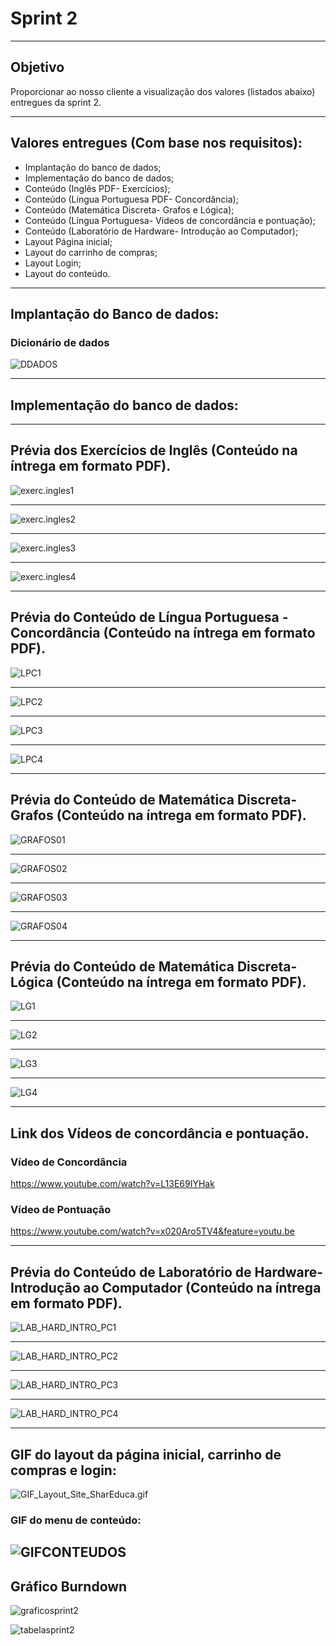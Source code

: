 # Sprint 2

-----------------------------------------------------------------------------------------------------------------------------------------------

## Objetivo
Proporcionar ao nosso cliente a visualização dos valores (listados abaixo) entregues da sprint 2.

-----------------------------------------------------------------------------------------------------------------------------------------------

## Valores entregues (Com base nos requisitos):

- Implantação do banco de dados;
- Implementação do banco de dados;
- Conteúdo (Inglês PDF- Exercícios);
- Conteúdo (Língua Portuguesa PDF- Concordância);
- Conteúdo (Matemática Discreta- Grafos e Lógica);
- Conteúdo (Língua Portuguesa- Vídeos de concordância e pontuação);
- Conteúdo (Laboratório de Hardware- Introdução ao Computador);
- Layout Página inicial;
- Layout do carrinho de compras;
- Layout Login;
- Layout do conteúdo.



----------------------------------------------------------------------------------------------------------------------------------------------------------
## Implantação do Banco de dados:

### Dicionário de dados 

![DDADOS](https://github.com/Leo0256/Equipe_Lider-Projeto_Integrador/blob/master/Projeto/Documentos/Imagens/DDADOS.png)

----------------------------------------------------------------------------------------------------------------------------------------------------------
## Implementação do banco de dados:



----------------------------------------------------------------------------------------------------------------------------------------------------------
## Prévia dos Exercícios de Inglês (Conteúdo na íntrega em formato PDF). 

![exerc.ingles1](https://github.com/Leo0256/Equipe_Lider-Projeto_Integrador/blob/master/Projeto/Documentos/Imagens/Conteudos/ING/exerc.ingles1.jpg)

----------------------------------------------------------------------------------------------------------------------------------------------------------

![exerc.ingles2](https://github.com/Leo0256/Equipe_Lider-Projeto_Integrador/blob/master/Projeto/Documentos/Imagens/Conteudos/ING/exerc.ingles2.jpg)

----------------------------------------------------------------------------------------------------------------------------------------------------------

![exerc.ingles3](https://github.com/Leo0256/Equipe_Lider-Projeto_Integrador/blob/master/Projeto/Documentos/Imagens/Conteudos/ING/exerc.ingles3.jpg)

----------------------------------------------------------------------------------------------------------------------------------------------------------

![exerc.ingles4](https://github.com/Leo0256/Equipe_Lider-Projeto_Integrador/blob/master/Projeto/Documentos/Imagens/Conteudos/ING/exerc.ingles4.jpg)

----------------------------------------------------------------------------------------------------------------------------------------------------------

## Prévia do Conteúdo de Língua Portuguesa - Concordância (Conteúdo na íntrega em formato PDF). 

![LPC1](https://github.com/Leo0256/Equipe_Lider-Projeto_Integrador/blob/master/Projeto/Documentos/Imagens/Conteudos/LP/LPC1.jpg)


----------------------------------------------------------------------------------------------------------------------------------------------------------

![LPC2](https://github.com/Leo0256/Equipe_Lider-Projeto_Integrador/blob/master/Projeto/Documentos/Imagens/Conteudos/LP/LPC2.jpg)

----------------------------------------------------------------------------------------------------------------------------------------------------------

![LPC3](https://github.com/Leo0256/Equipe_Lider-Projeto_Integrador/blob/master/Projeto/Documentos/Imagens/Conteudos/LP/LPC3.jpg)

----------------------------------------------------------------------------------------------------------------------------------------------------------

![LPC4](https://github.com/Leo0256/Equipe_Lider-Projeto_Integrador/blob/master/Projeto/Documentos/Imagens/Conteudos/LP/LPC4.jpg)

----------------------------------------------------------------------------------------------------------------------------------------------------------

## Prévia do Conteúdo de Matemática Discreta- Grafos (Conteúdo na íntrega em formato PDF). 

![GRAFOS01](https://github.com/Leo0256/Equipe_Lider-Projeto_Integrador/blob/master/Projeto/Documentos/Imagens/Conteudos/GRAFOS01.jpg)

----------------------------------------------------------------------------------------------------------------------------------------------------------

![GRAFOS02](https://github.com/Leo0256/Equipe_Lider-Projeto_Integrador/blob/master/Projeto/Documentos/Imagens/Conteudos/GRAFOS02.jpg)

----------------------------------------------------------------------------------------------------------------------------------------------------------

![GRAFOS03](https://github.com/Leo0256/Equipe_Lider-Projeto_Integrador/blob/master/Projeto/Documentos/Imagens/Conteudos/GRAFOS03.jpg)

----------------------------------------------------------------------------------------------------------------------------------------------------------

![GRAFOS04](https://github.com/Leo0256/Equipe_Lider-Projeto_Integrador/blob/master/Projeto/Documentos/Imagens/Conteudos/GRAFOS04.jpg)

----------------------------------------------------------------------------------------------------------------------------------------------------------

## Prévia do Conteúdo de Matemática Discreta- Lógica (Conteúdo na íntrega em formato PDF). 

![LG1](https://github.com/Leo0256/Equipe_Lider-Projeto_Integrador/blob/master/Projeto/Documentos/Imagens/Conteudos/LG1.jpg)

----------------------------------------------------------------------------------------------------------------------------------------------------------

![LG2](https://github.com/Leo0256/Equipe_Lider-Projeto_Integrador/blob/master/Projeto/Documentos/Imagens/Conteudos/LG2.jpg)

----------------------------------------------------------------------------------------------------------------------------------------------------------

![LG3](https://github.com/Leo0256/Equipe_Lider-Projeto_Integrador/blob/master/Projeto/Documentos/Imagens/Conteudos/LG3.jpg)

----------------------------------------------------------------------------------------------------------------------------------------------------------

![LG4](https://github.com/Leo0256/Equipe_Lider-Projeto_Integrador/blob/master/Projeto/Documentos/Imagens/Conteudos/LG4.jpg)

----------------------------------------------------------------------------------------------------------------------------------------------------------
## Link dos Vídeos de concordância e pontuação. 


### Vídeo de Concordância 
https://www.youtube.com/watch?v=L13E69IYHak


### Vídeo de Pontuação
https://www.youtube.com/watch?v=x020Aro5TV4&feature=youtu.be

----------------------------------------------------------------------------------------------------------------------------------------------------------

 ## Prévia do Conteúdo de Laboratório de Hardware- Introdução ao Computador (Conteúdo na íntrega em formato PDF). 

![LAB_HARD_INTRO_PC1](https://github.com/Leo0256/Equipe_Lider-Projeto_Integrador/blob/master/Projeto/Documentos/Imagens/Conteudos/LabHard/LAB_HARD_INTRO_PC1.jpg)

----------------------------------------------------------------------------------------------------------------------------------------------------------

![LAB_HARD_INTRO_PC2](https://github.com/Leo0256/Equipe_Lider-Projeto_Integrador/blob/master/Projeto/Documentos/Imagens/Conteudos/LabHard/LAB_HARD_INTRO_PC2.jpg)

----------------------------------------------------------------------------------------------------------------------------------------------------------

![LAB_HARD_INTRO_PC3](https://github.com/Leo0256/Equipe_Lider-Projeto_Integrador/blob/master/Projeto/Documentos/Imagens/Conteudos/LabHard/LAB_HARD_INTRO_PC3.jpg)

----------------------------------------------------------------------------------------------------------------------------------------------------------

![LAB_HARD_INTRO_PC4](https://github.com/Leo0256/Equipe_Lider-Projeto_Integrador/blob/master/Projeto/Documentos/Imagens/Conteudos/LabHard/LAB_HARD_INTRO_PC4.jpg)

----------------------------------------------------------------------------------------------------------------------------------------------------------

## GIF do layout da página inicial, carrinho de compras e login:

![GIF_Layout_Site_SharEduca.gif](https://github.com/Leo0256/Equipe_Lider-Projeto_Integrador/blob/master/Projeto/Documentos/Imagens/GIF_Layout_Site_SharEduca.gif)
 
 ### GIF do menu de conteúdo:
 
![GIFCONTEUDOS](https://github.com/Leo0256/Equipe_Lider-Projeto_Integrador/blob/master/Projeto/Documentos/Imagens/GIFCONTEUDOS.gif)
----------------------------------------------------------------------------------------------------------------------------------------------------------

## Gráfico Burndown

![graficosprint2](https://github.com/Leo0256/Equipe_Lider-Projeto_Integrador/blob/master/Projeto/Documentos/Imagens/graficosprint2.png)

![tabelasprint2](https://github.com/Leo0256/Equipe_Lider-Projeto_Integrador/blob/master/Projeto/Documentos/Imagens/tabelasprint2.png)


 

 

 


